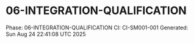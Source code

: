 # 06-INTEGRATION-QUALIFICATION
Phase: 06-INTEGRATION-QUALIFICATION
CI: CI-SM001-001
Generated: Sun Aug 24 22:41:08 UTC 2025
